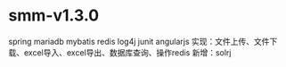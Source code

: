 # smm-v1.3.0
spring mariadb mybatis redis log4j junit
angularjs
实现：文件上传、文件下载、excel导入、excel导出、数据库查询、操作redis
新增：solrj
